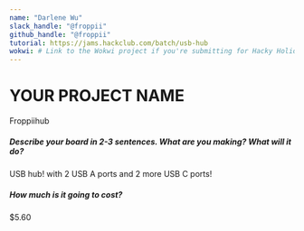 ```yaml
---
name: "Darlene Wu"
slack_handle: "@froppii"
github_handle: "@froppii"
tutorial: https://jams.hackclub.com/batch/usb-hub
wokwi: # Link to the Wokwi project if you're submitting for Hacky Holidays
---
```


# YOUR PROJECT NAME
Froppiihub

##### Describe your board in 2-3 sentences. What are you making? What will it do?
USB hub! with 2 USB A ports and 2 more USB C ports!

##### How much is it going to cost?
$5.60

<!-- Tell us a little bit about your design process. What were some challenges? What helped? ***Totally optional*** -->
